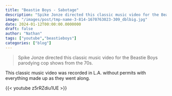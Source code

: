 ```yaml
---
title: "Beastie Boys - Sabotage"
description: "Spike Jonze directed this classic music video for the Beastie Boys parodying cop shows from the 70s."
image: "/images/post/tmp-name-3-814-1670763023-309_dblbig.jpg"
date: 2024-01-12T00:00:00.0000000
draft: false
author: "Nathan"
tags: ["youtube","beastieboys"]
categories: ["blog"]
---
```

> Spike Jonze directed this classic music video for the Beastie Boys parodying cop shows from the 70s.

This classic music video was recorded in L.A. without permits with everything made up as they went along.

{{< youtube z5rRZdiu1UE >}}
